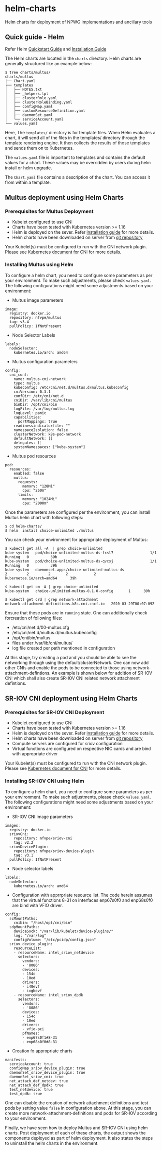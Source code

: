 # helm-charts
Helm charts for deployment of NPWG implementations and ancillary tools

## Quick guide - Helm

Refer Helm [Quickstart Guide](https://helm.sh/docs/intro/quickstart/) and [Installation Guide](https://helm.sh/docs/intro/install/)

The Helm charts are located in the `charts` directory. Helm charts are generally structured like an example below:
```
$ tree charts/multus/
charts/multus
├── Chart.yaml
├── templates
│   ├── NOTES.txt
│   ├── _helpers.tpl
│   ├── clusterRole.yaml
│   ├── clusterRoleBinding.yaml
│   ├── configMap.yaml
│   ├── customResourceDefinition.yaml
│   ├── daemonSet.yaml
│   └── serviceAccount.yaml
└── values.yaml
```

Here,
The `templates/` directory is for template files. When Helm evaluates a chart, it will send all of the files in the templates/ directory through the template rendering engine. It then collects the results of those templates and sends them on to Kubernetes.

The `values.yaml` file is important to templates and contains the default values for a chart. These values may be overridden by users during helm install or helm upgrade.

The `Chart.yaml` file contains a description of the chart. You can access it from within a template. 

## Multus deployment using Helm Charts

### Prerequisites for Multus Deployment

* Kubelet configured to use CNI
* Charts have been tested with Kubernetes version >= 1.16
* Helm is deployed on the sever. Refer [installation guide](https://helm.sh/docs/intro/install/) for more details.
* Helm charts have been downloaded on server from [git repository](https://github.com/k8snetworkplumbingwg/helm-charts)

Your Kubelet(s) must be configured to run with the CNI network plugin. Please see [Kubernetes document for CNI](https://kubernetes.io/docs/concepts/extend-kubernetes/compute-storage-net/network-plugins/#cni) for more details.

### Installing Multus using Helm

To configure a helm chart, you need to configure some parameters as per your environment. To make such adjustments, please check `values.yaml`. The following configurations might need some adjustments based on your environment:
* Multus image parameters
```
image:
  registry: docker.io
  repository: nfvpe/multus
  tag: v3.4
  pullPolicy: IfNotPresent
```
* Node Selector Labels
```
labels:
  nodeSelector:
    kubernetes.io/arch: amd64
```
* Multus configuration parameters
```
config:
  cni_conf:
    name: multus-cni-network
    type: multus
    kubeconfig: /etc/cni/net.d/multus.d/multus.kubeconfig
    cniVersion: 0.3.1
    confDir: /etc/cni/net.d
    cniDir: /var/lib/cni/multus
    binDir: /opt/cni/bin
    logFile: /var/log/multus.log
    logLevel: panic
    capabilities:
      portMappings: true
    readinessindicatorfile: ""
    namespaceIsolation: false
    clusterNetwork: k8s-pod-network
    defaultNetwork: []
    delegates: []
    systemNamespaces: ["kube-system"]
```
* Multus pod resources
```
pod:
  resources:
    enabled: false
    multus:
      requests:
        memory: "128Mi"
        cpu: "250m"
      limits:
        memory: "1024Mi"
        cpu: "2000m"
```

Once the parameters are configured per the environment, you can install Multus helm chart with following steps:
```
$ cd helm-charts/
$ helm  install choice-unlimited ./multus
```

You can check your environment for appropriate deployment of Multus:
```
$ kubectl get all -A  | grep choice-unlimited
kube-system   pod/choice-unlimited-multus-ds-fxsl7                 1/1     Running   0          39h
kube-system   pod/choice-unlimited-multus-ds-qvcsj                 1/1     Running   0          39h
kube-system   daemonset.apps/choice-unlimited-multus-ds               2         2         2       2            2           kubernetes.io/arch=amd64      39h

$ kubectl get cm -A | grep choice-unlimited
kube-system   choice-unlimited-multus-0.1.0-config       1      39h

$ kubectl get crd | grep network-attachment
network-attachment-definitions.k8s.cni.cncf.io   2020-03-29T00:07:09Z
```
Ensure that these pods are in `running` state. One can additionally check forcreation of following files:
* /etc/cni/net.d/00-multus.cfg
* /etc/cni/net.d/multus.d/multus.kubeconfig
* /opt/cni/bin/multus
* files under /var/lib/cni/multus/
* log file created per path mentioned in configuration

At this stage, try creating a pod and you should be able to see the networking through using the default/clusterNetwork. One can now add other CNIs and enable the pods to be connected to those using network-attachment-defintions. An example is shown below for addition of SR-IOV CNI which shall also create SR-IOV CNI related network attachment defintions.

## SR-IOV CNI deployment using Helm Charts

### Prerequisites for SR-IOV CNI Deployment

* Kubelet configured to use CNI
* Charts have been tested with Kubernetes version >= 1.16
* Helm is deployed on the sever. Refer [installation guide](https://helm.sh/docs/intro/install/) for more details.
* Helm charts have been downloaded on server from [git repository](https://github.com/k8snetworkplumbingwg/helm-charts)
* Compute servers are configured for sriov configuration
* Virtual functions are configured on respective NIC cards and are bind with appropriate driver

Your Kubelet(s) must be configured to run with the CNI network plugin. Please see [Kubernetes document for CNI](https://kubernetes.io/docs/concepts/extend-kubernetes/compute-storage-net/network-plugins/#cni) for more details.

### Installing SR-IOV CNI using Helm

To configure a helm chart, you need to configure some parameters as per your environment. To make such adjustments, please check `values.yaml`. The following configurations might need some adjustments based on your environment:
* SR-IOV CNI image parameters
```
images:
  registry: docker.io
  sriovCni:
    repository: nfvpe/sriov-cni
    tag: v2.2
  sriovDevicePlugin:
    repository: nfvpe/sriov-device-plugin
    tag: v3.1
  pullPolicy: IfNotPresent
```
* Node selector labels
```
labels:
  nodeSelector:
    kubernetes.io/arch: amd64
```
* Configuration with apprrpriate resource list. The code herein assumes that the virtual functions 8-31 on interfaces enp67s0f0 and enp68s0f0 are bind with VFIO driver. 
```
config:
  scMountPaths:
    cnibin: "/host/opt/cni/bin"
  sdpMountPaths:
    deviceSock: "/var/lib/kubelet/device-plugins/"
    log: "/var/log"
    configVolume: "/etc/pcidp/config.json"
  sriov_device_plugin:
    resourceList:
    - resourceName: intel_sriov_netdevice
      selectors:
        vendors:
        - '8086'
        devices:
        - 154c
        - 10ed
        drivers:
        - i40evf
        - ixgbevf
    - resourceName: intel_sriov_dpdk
      selectors:
        vendors:
        - '8086'
        devices:
        - 154c
        - 10ed
        drivers:
        - vfio-pci
        pfNames:
        - enp67s0f1#8-31
        - enp68s0f0#8-31
```
* Creation fo appropriate charts
```
manifests:
  serviceAccount: true
  configMap_sriov_device_plugin: true
  daemonSet_sriov_device_plugin: true
  daemonSet_sriov_cni: true
  net_attach_def_netdev: true
  net_attach_def_dpdk: true
  test_netdevice: true
  test_dpdk: true
```
One can disable the creation of network attachment definitions and test pods by setting value `false` in configuration above. At this stage, you can create more network-attachment-definitions and pods for SR-IOV according to your environment.

Finally, we have seen how to deploy Multus and SR-IOV CNI using helm charts. Post deployment of each of these charts, the output shows the components deployed as part of helm deployment. It also states the steps to uninstall the helm charts in the environment.
